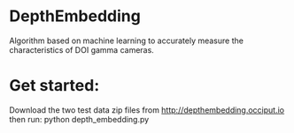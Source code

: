 # DepthEmbedding
Algorithm based on machine learning to accurately measure the characteristics of DOI gamma cameras. 

# Get started: 
Download the two test data zip files from http://depthembedding.occiput.io then run: 
python depth_embedding.py 